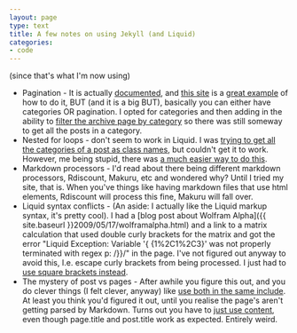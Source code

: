 ```yaml
---
layout: page
type: text
title: A few notes on using Jekyll (and Liquid) 
categories: 
- code
---
```

(since that's what I'm now using)

* Pagination - It is actually [documented](https://github.com/mojombo/jekyll/wiki/Pagination), and [this site](http://www.nonpolynomial.com/) is a [great example](https://github.com/qdot/nonpolynomial.com/blob/master/_layouts/front.html) of how to do it, BUT (and it is a big BUT), basically you can either have categories OR pagination. I opted for categories and then adding in the ability to [filter the archive page by category](https://github.com/atomicules/atomicules.github.com/blob/master/archive.html#L5-7) so there was still someway to get all the posts in a category.
* Nested for loops - don't seem to work in Liquid. I was [trying to get all the categories of a post as class names](https://github.com/atomicules/atomicules.github.com/commit/89646e8de6895ae91d8c3426203480268b29c297#archive.html), but couldn't get it to work. However, me being stupid, there was [a much easier way to do this](https://github.com/atomicules/atomicules.github.com/commit/42ab2d889b08ad9ada088124b60a7b28e48079f4#archive.html).
* Markdown processors - I'd read about there being different markdown processors, Rdiscount, Makuru, etc and wondered why? Until I tried my site, that is.  When you've things like having markdown files that use html elements, Rdiscount will process this fine, Makuru will fall over.
* Liquid syntax conflicts - (An aside: I actually like the Liquid markup syntax, it's pretty cool). I had a [blog post about Wolfram Alpha]({{ site.baseurl }}2009/05/17/wolframalpha.html) and a link to a matrix calculation that used double curly brackets for the matrix and got the error "Liquid Exception: Variable '{ {1%2C1%2C3}' was not properly terminated with regex p: /\}\}/" in the page. I've not figured out anyway to avoid this, I.e. escape curly brackets from being processed. I just had to [use square brackets instead](https://github.com/atomicules/atomicules.github.com/commit/90d4681b4364d4652e95b56436ceb14677b15bfa#_posts/2009-05-17-wolframalpha.html).
* The mystery of post vs pages - After awhile you figure this out, and you do clever things (I felt clever, anyway) like [use both in the same include](https://github.com/atomicules/atomicules.github.com/blob/46661e97f188f37a708dd14a600a2b69ef039c91/_includes/text.html). At least you think you'd figured it out, until you realise the page's aren't getting parsed by Markdown. Turns out you have to [just use content](https://github.com/i5m/i5m.github.com/commit/f4b0eaf76581b2f6c57555b5bbea5faab46d8ea0#_includes/text.html), even though page.title and post.title work as expected. Entirely weird.

 
